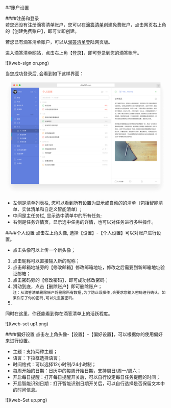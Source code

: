 ##账户设置

####注册和登录
<br >若您还没有注册滴答清单账户，您可以在[滴答清单](https://dida365.com)创建免费账户，点击网页右上角的【创建免费账户】，即可立即创建。

若您已有滴答清单账户，可以从[滴答清单](https://dida365.com)登陆网页版。

进入滴答清单网站，点击右上角【登录】，即可登录到您的滴答账号。

![](web-sign on.png)

当您成功登录后, 会看到如下这样界面：

![](web2.png)
* 左侧是清单列表栏, 您可以看到所有设置为显示或自动的的清单（包括智能清单、实体清单和自定义智能清单）; 
* 中间是主任务栏, 显示选中清单中的所有任务; 
* 右侧是任务详情页，显示选中任务的详情，也可以对任务进行多种操作。

####个人设置
点击左上角头像, 选择【设置】-【个人设置】可以对账户进行设置。
* 点击头像可以上传一个新头像；
1. 点击昵称可以直接输入新的昵称；
1. 点击邮箱地址旁的【修改邮箱】修改邮箱地址，修改之后需要到新邮箱地址验证邮箱；
1. 点击密码旁的【修改密码】，即可成功修改密码；
1. 滑动到底，点击【删除账户】即可删除账户；
<br >`注：从滴答清单删除帐户将删除所有数据,为了防止误操作,会要求您输入密码进行确认。如果你忘了你的密码,可以先重置密码。`
1. 
同时在这里，你还能看到你在滴答清单上的活跃程度。

![](web-set up1.png)

####偏好设置
点击左上角头像-【设置】-【偏好设置】，可以根据你的使用偏好来进行设置。
* 主题：支持两种主题；
* 语言：下拉框选择语言；
* 时间格式：可以选择12小时制/24小时制；
* 每周开始的日期：日历中的每周开始日期，支持周日/周一/周六；
* 开启每日提醒：打开每日提醒开关后，可以自行设定每日任务提醒的时间；
* 开启智能识别日期：打开智能识别日期开关后，可以自行选择是否保留文本中的时间信息。

![](web-Set up.png)
